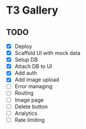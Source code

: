 # T3 Gallery

## TODO

- [x] Deploy
- [x] Scaffold UI with mock data
- [x] Setup DB
- [x] Attach DB to UI
- [x] Add auth
- [x] Add image upload
- [ ] Error managing
- [ ] Routing
- [ ] Image page
- [ ] Delete button
- [ ] Analytics
- [ ] Rate limiting
